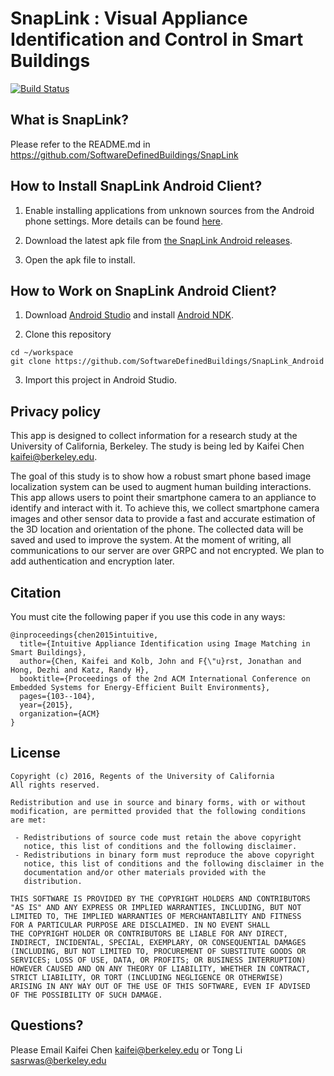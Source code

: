 # SnapLink : Visual Appliance Identification and Control in Smart Buildings
[![Build Status](https://travis-ci.com/kaifeichen/SnapLink_Android.svg?token=XjizLR77Z2rgJhyHZZ73&branch=master)](https://travis-ci.com/kaifeichen/SnapLink_Android)

## What is SnapLink?
Please refer to the README.md in https://github.com/SoftwareDefinedBuildings/SnapLink

## How to Install SnapLink Android Client?

1. Enable installing applications from unknown sources from the Android phone settings. More details can be found [here](https://developer.android.com/distribute/tools/open-distribution.html).

2. Download the latest apk file from [the SnapLink Android releases](https://github.com/SoftwareDefinedBuildings/SnapLink_Android/releases).

2. Open the apk file to install.

## How to Work on SnapLink Android Client?

1. Download [Android Studio](https://developer.android.com/studio/index.html) and install [Android NDK](https://developer.android.com/ndk/index.html).

2. Clone this repository

  ```
  cd ~/workspace
  git clone https://github.com/SoftwareDefinedBuildings/SnapLink_Android
  ```

3. Import this project in Android Studio.

## Privacy policy

This app is designed to collect information for a research study at the University of California, Berkeley. The study is being led by Kaifei Chen <kaifei@berkeley.edu>.

The goal of this study is to show how a robust smart phone based image localization system can be used to augment human building interactions.
This app allows users to point their smartphone camera to an appliance to identify and interact with it.
To achieve this, we collect smartphone camera images and other sensor data to provide a fast and accurate estimation of the 3D location and orientation of the phone.
The collected data will be saved and used to improve the system.
At the moment of writing, all communications to our server are over GRPC and not encrypted. We plan to add authentication and encryption later.


## Citation
You must cite the following paper if you use this code in any ways:

```
@inproceedings{chen2015intuitive,
  title={Intuitive Appliance Identification using Image Matching in Smart Buildings},
  author={Chen, Kaifei and Kolb, John and F{\"u}rst, Jonathan and Hong, Dezhi and Katz, Randy H},
  booktitle={Proceedings of the 2nd ACM International Conference on Embedded Systems for Energy-Efficient Built Environments},
  pages={103--104},
  year={2015},
  organization={ACM}
}
```

## License

```
Copyright (c) 2016, Regents of the University of California
All rights reserved.

Redistribution and use in source and binary forms, with or without
modification, are permitted provided that the following conditions
are met:

 - Redistributions of source code must retain the above copyright
   notice, this list of conditions and the following disclaimer.
 - Redistributions in binary form must reproduce the above copyright
   notice, this list of conditions and the following disclaimer in the
   documentation and/or other materials provided with the
   distribution.

THIS SOFTWARE IS PROVIDED BY THE COPYRIGHT HOLDERS AND CONTRIBUTORS
"AS IS" AND ANY EXPRESS OR IMPLIED WARRANTIES, INCLUDING, BUT NOT
LIMITED TO, THE IMPLIED WARRANTIES OF MERCHANTABILITY AND FITNESS
FOR A PARTICULAR PURPOSE ARE DISCLAIMED. IN NO EVENT SHALL
THE COPYRIGHT HOLDER OR CONTRIBUTORS BE LIABLE FOR ANY DIRECT,
INDIRECT, INCIDENTAL, SPECIAL, EXEMPLARY, OR CONSEQUENTIAL DAMAGES
(INCLUDING, BUT NOT LIMITED TO, PROCUREMENT OF SUBSTITUTE GOODS OR
SERVICES; LOSS OF USE, DATA, OR PROFITS; OR BUSINESS INTERRUPTION)
HOWEVER CAUSED AND ON ANY THEORY OF LIABILITY, WHETHER IN CONTRACT,
STRICT LIABILITY, OR TORT (INCLUDING NEGLIGENCE OR OTHERWISE)
ARISING IN ANY WAY OUT OF THE USE OF THIS SOFTWARE, EVEN IF ADVISED
OF THE POSSIBILITY OF SUCH DAMAGE.
```

## Questions?

Please Email Kaifei Chen <kaifei@berkeley.edu> or Tong Li <sasrwas@berkeley.edu>
